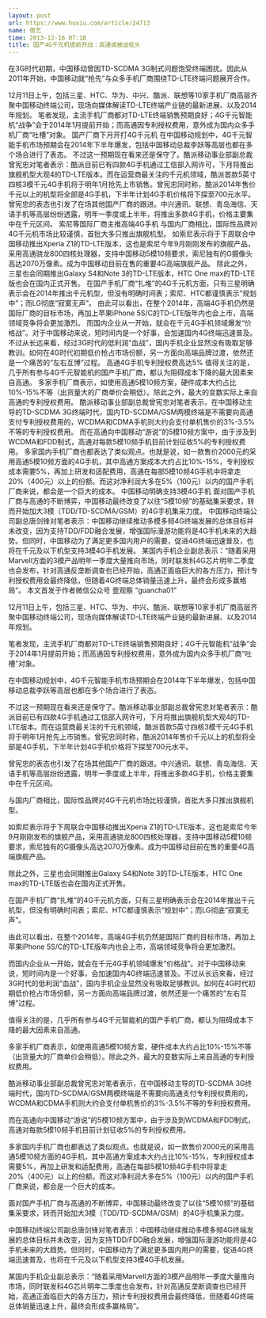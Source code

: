 ```yaml
---
layout: post
url: https://www.huxiu.com/article/24713
name: 宿艺
time: 2013-12-16 07:18
title: 国产4G千元机提前开战：高通或被迫低头
---
```

在3G时代初期，中国移动曾因TD-SCDMA 3G制式问题饱受终端困扰。因此从2011年开始，中国移动就“抢先”与众多手机厂商围绕TD-LTE终端问题展开合作。

12月11日上午，包括三星、HTC、华为、中兴、酷派、联想等10家手机厂商高层齐聚中国移动终端公司，现场向媒体解读TD-LTE终端产业链的最新进展、以及2014年规划。 笔者发现，主流手机厂商都对TD-LTE终端销售预期良好；4G千元智能机“战争”会于2014年1月提前开始；而高通因专利授权费用，意外成为国内众多手机厂商“吐槽”对象。 国产厂商下月开打4G千元机 在中国移动规划中，4G千元智能手机市场预期会在2014年下半年爆发，包括中国移动总裁李跃等高层也都在多个场合进行了表态。 不过这一预期现在看来还是保守了。酷派移动事业部副总裁曾宪忠对笔者表示：酷派目前已有四款4G手机通过工信部入网许可，下月将推出旗舰机型大观4的TD-LTE版本。而在运营商最关注的千元机领域，酷派首款5英寸四核3模千元4G手机将于明年1月抢先上市销售。曾宪忠同时称，酷派2014年售价千元以上的机型将全部是4G手机，下半年计划4G手机价格将下探至700元水平。 曾宪忠的表态也引发了在场其他国产厂商的跟进。中兴通讯、联想、青岛海信、天语手机等高层纷纷透露，明年一季度或上半年，将推出多款4G手机，价格主要集中在千元区间。 索尼等国际厂商主推高端4G手机 与国内厂商相比，国际性品牌对4G千元机市场比较谨慎，首批大多只推出旗舰机型。 如索尼表示将于下周联合中国移动推出Xperia Z1的TD-LTE版本，这也是索尼今年9月刚刚发布的旗舰产品，采用高通骁龙800四核处理器，支持中国移动5模10频要求，索尼独有的G摄像头高达2070万像素。成为中国移动目前在售的重要4G高端旗舰产品。 除此之外，三星也会同期推出Galaxy S4和Note 3的TD-LTE版本，HTC One max的TD-LTE版也会在国内正式开售。 在国产手机厂商“扎堆”的4G千元机方面，只有三星明确表示会在2014年推出千元机型，但没有明确时间表；索尼、HTC都谨慎表示“规划中”；而LG彻底“寂寞无声”。 由此可以看出，在整个2014年，高端4G手机仍然是国际厂商的目标市场，再加上苹果iPhone 5S/C的TD-LTE版年内也会上市，高端领域竞争将会更加激烈。 而国内企业从一开始，就会在千元4G手机领域爆发“价格战”。对于中国移动来说，短时间内是一个好事，会加速国内4G终端迅速普及。不过从长远来看，经过3G时代的低利润“血战”，国内手机企业显然没有吸取足够教训。如何在4G时代初期低价抢占市场份额，另一方面向高端品牌过渡，依然还是一个痛苦的“左右互博”过程。 高通4G手机专利授权费高达5% 值得关注的是，几乎所有参与4G千元智能机的国产手机厂商，都认为阻碍成本下降的最大因素来自高通。 多家手机厂商表示，如使用高通5模10频方案，硬件成本大约占比10%-15%不等（出货量大的厂商单价会稍低）。除此之外，最大的变数实际上来自高通的专利授权费用。 酷派移动事业部副总裁曾宪忠对笔者表示，在中国移动主导的TD-SCDMA 3G终端时代，国内TD-SCDMA/GSM两模终端是不需要向高通支付专利授权费用的，WCDMA和CDMA手机则大约会支付单机售价的3%-3.5%不等的专利授权费用。 而在高通向中国移动“游说”的5模10频方案中，由于涉及到WCDMA和FDD制式，高通对每款5模10频手机目前计划征收5%的专利授权费用。 多家国内手机厂商也都表达了类似观点。也就是说，如一款售价2000元的采用高通5模10频方面的4G手机，其中高通方案成本大约占比10%-15%，专利授权成本需要5%，再加上研发和适配费用，高通在每部5模10频4G手机中将拿走20%（400元）以上的份额。而这对净利润大多在5%（100元）以内的国产手机厂商来说，都会是一个巨大的成本。 中国移动明确支持3模4G手机 面对国产手机厂商与高通的不断博弈，中国移动最终改变了以往“5模10频”的基础集采要求，转而开始加大3模（TDD/TD-SCDMA/GSM）的4G手机集采力度。 中国移动终端公司副总唐剑锋对笔者表示：中国移动继续推动多模多频4G终端发展的总体目标并未改变，因为支持TDD/FDD融合发展，增强国际漫游功能将是4G手机未来的大趋势。但同时，中国移动为了满足更多国内用户的需要，促进4G终端迅速普及，也将在千元及以下机型支持3模4G手机发展。 某国内手机企业副总表示：“随着采用Marvell方面的3模产品明年一季度大量推向市场，同时联发科4G芯片明年二季度也会发布，针对高通反垄断调查也已经开始，高通正面临巨大的各方压力，预计专利授权费用会最终降低，但随着4G终端总体销量迅速上升，最终会形成多赢格局”。 本文首发于作者微信公众号 壹观察 “guancha01”

12月11日上午，包括三星、HTC、华为、中兴、酷派、联想等10家手机厂商高层齐聚中国移动终端公司，现场向媒体解读TD-LTE终端产业链的最新进展、以及2014年规划。

笔者发现，主流手机厂商都对TD-LTE终端销售预期良好；4G千元智能机“战争”会于2014年1月提前开始；而高通因专利授权费用，意外成为国内众多手机厂商“吐槽”对象。

在中国移动规划中，4G千元智能手机市场预期会在2014年下半年爆发，包括中国移动总裁李跃等高层也都在多个场合进行了表态。

不过这一预期现在看来还是保守了。酷派移动事业部副总裁曾宪忠对笔者表示：酷派目前已有四款4G手机通过工信部入网许可，下月将推出旗舰机型大观4的TD-LTE版本。而在运营商最关注的千元机领域，酷派首款5英寸四核3模千元4G手机将于明年1月抢先上市销售。曾宪忠同时称，酷派2014年售价千元以上的机型将全部是4G手机，下半年计划4G手机价格将下探至700元水平。

曾宪忠的表态也引发了在场其他国产厂商的跟进。中兴通讯、联想、青岛海信、天语手机等高层纷纷透露，明年一季度或上半年，将推出多款4G手机，价格主要集中在千元区间。

与国内厂商相比，国际性品牌对4G千元机市场比较谨慎，首批大多只推出旗舰机型。

如索尼表示将于下周联合中国移动推出Xperia Z1的TD-LTE版本，这也是索尼今年9月刚刚发布的旗舰产品，采用高通骁龙800四核处理器，支持中国移动5模10频要求，索尼独有的G摄像头高达2070万像素。成为中国移动目前在售的重要4G高端旗舰产品。

除此之外，三星也会同期推出Galaxy S4和Note 3的TD-LTE版本，HTC One max的TD-LTE版也会在国内正式开售。

在国产手机厂商“扎堆”的4G千元机方面，只有三星明确表示会在2014年推出千元机型，但没有明确时间表；索尼、HTC都谨慎表示“规划中”；而LG彻底“寂寞无声”。

由此可以看出，在整个2014年，高端4G手机仍然是国际厂商的目标市场，再加上苹果iPhone 5S/C的TD-LTE版年内也会上市，高端领域竞争将会更加激烈。

而国内企业从一开始，就会在千元4G手机领域爆发“价格战”。对于中国移动来说，短时间内是一个好事，会加速国内4G终端迅速普及。不过从长远来看，经过3G时代的低利润“血战”，国内手机企业显然没有吸取足够教训。如何在4G时代初期低价抢占市场份额，另一方面向高端品牌过渡，依然还是一个痛苦的“左右互博”过程。

值得关注的是，几乎所有参与4G千元智能机的国产手机厂商，都认为阻碍成本下降的最大因素来自高通。

多家手机厂商表示，如使用高通5模10频方案，硬件成本大约占比10%-15%不等（出货量大的厂商单价会稍低）。除此之外，最大的变数实际上来自高通的专利授权费用。

酷派移动事业部副总裁曾宪忠对笔者表示，在中国移动主导的TD-SCDMA 3G终端时代，国内TD-SCDMA/GSM两模终端是不需要向高通支付专利授权费用的，WCDMA和CDMA手机则大约会支付单机售价的3%-3.5%不等的专利授权费用。

而在高通向中国移动“游说”的5模10频方案中，由于涉及到WCDMA和FDD制式，高通对每款5模10频手机目前计划征收5%的专利授权费用。

多家国内手机厂商也都表达了类似观点。也就是说，如一款售价2000元的采用高通5模10频方面的4G手机，其中高通方案成本大约占比10%-15%，专利授权成本需要5%，再加上研发和适配费用，高通在每部5模10频4G手机中将拿走20%（400元）以上的份额。而这对净利润大多在5%（100元）以内的国产手机厂商来说，都会是一个巨大的成本。

面对国产手机厂商与高通的不断博弈，中国移动最终改变了以往“5模10频”的基础集采要求，转而开始加大3模（TDD/TD-SCDMA/GSM）的4G手机集采力度。

中国移动终端公司副总唐剑锋对笔者表示：中国移动继续推动多模多频4G终端发展的总体目标并未改变，因为支持TDD/FDD融合发展，增强国际漫游功能将是4G手机未来的大趋势。但同时，中国移动为了满足更多国内用户的需要，促进4G终端迅速普及，也将在千元及以下机型支持3模4G手机发展。

某国内手机企业副总表示：“随着采用Marvell方面的3模产品明年一季度大量推向市场，同时联发科4G芯片明年二季度也会发布，针对高通反垄断调查也已经开始，高通正面临巨大的各方压力，预计专利授权费用会最终降低，但随着4G终端总体销量迅速上升，最终会形成多赢格局”。

